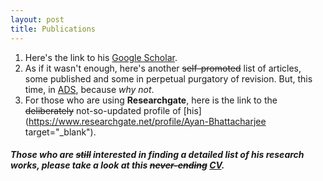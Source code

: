 ```yaml
---
layout: post
title: Publications
---
```


1. Here's the link to his [Google Scholar](https://scholar.google.com/citations?hl=en&user=mBT1-hwAAAAJ&view_op=list_works).
2. As if it wasn't enough, here's another ~~self-promoted~~ list of articles, some published and some in perpetual purgatory of revision. But, this time, in [ADS](https://ui.adsabs.harvard.edu/public-libraries/HSdfai8rQSS6QnpJAK52_A), because *why not*. 
3. For those who are using __Researchgate__, here is the link to the ~~deliberately~~ not-so-updated profile of [his](https://www.researchgate.net/profile/Ayan-Bhattacharjee target="_blank").

##### Those who are ~~still~~ interested in finding a detailed list of his research works, please take a look at this ~~never-ending~~ [CV](CV_AB_2024_NEW_3page.pdf).
